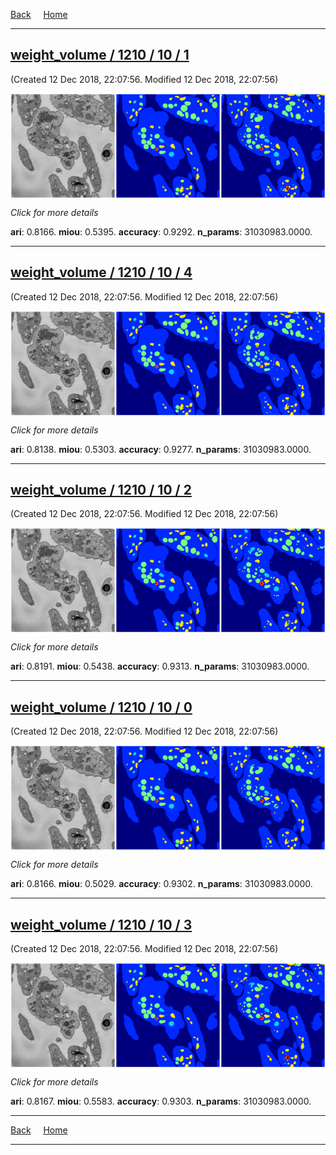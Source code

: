 
[Back](..)&nbsp;&nbsp;&nbsp;&nbsp;&nbsp;[Home](https://leapmanlab.github.io/snapshots)

---

<div class="summary"><a href="1"><h2>weight_volume / 1210 / 10 / 1</h2></a><p>(Created 12 Dec 2018, 22:07:56. Modified 12 Dec 2018, 22:07:56)
</p><a href="1"><img src="1/media/summary.png" align="center"></a><p>
<i>Click for more details</i>
</p></div>

**ari**: 0.8166. **miou**: 0.5395. **accuracy**: 0.9292. **n_params**: 31030983.0000. 

---

<div class="summary"><a href="4"><h2>weight_volume / 1210 / 10 / 4</h2></a><p>(Created 12 Dec 2018, 22:07:56. Modified 12 Dec 2018, 22:07:56)
</p><a href="4"><img src="4/media/summary.png" align="center"></a><p>
<i>Click for more details</i>
</p></div>

**ari**: 0.8138. **miou**: 0.5303. **accuracy**: 0.9277. **n_params**: 31030983.0000. 

---

<div class="summary"><a href="2"><h2>weight_volume / 1210 / 10 / 2</h2></a><p>(Created 12 Dec 2018, 22:07:56. Modified 12 Dec 2018, 22:07:56)
</p><a href="2"><img src="2/media/summary.png" align="center"></a><p>
<i>Click for more details</i>
</p></div>

**ari**: 0.8191. **miou**: 0.5438. **accuracy**: 0.9313. **n_params**: 31030983.0000. 

---

<div class="summary"><a href="0"><h2>weight_volume / 1210 / 10 / 0</h2></a><p>(Created 12 Dec 2018, 22:07:56. Modified 12 Dec 2018, 22:07:56)
</p><a href="0"><img src="0/media/summary.png" align="center"></a><p>
<i>Click for more details</i>
</p></div>

**ari**: 0.8166. **miou**: 0.5029. **accuracy**: 0.9302. **n_params**: 31030983.0000. 

---

<div class="summary"><a href="3"><h2>weight_volume / 1210 / 10 / 3</h2></a><p>(Created 12 Dec 2018, 22:07:56. Modified 12 Dec 2018, 22:07:56)
</p><a href="3"><img src="3/media/summary.png" align="center"></a><p>
<i>Click for more details</i>
</p></div>

**ari**: 0.8167. **miou**: 0.5583. **accuracy**: 0.9303. **n_params**: 31030983.0000. 

---

[Back](..)&nbsp;&nbsp;&nbsp;&nbsp;&nbsp;[Home](https://leapmanlab.github.io/snapshots)

---